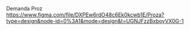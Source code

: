 Demanda Proz
https://www.figma.com/file/DXPEw6rdO48c6Ek0kcwb1E/Proza?type=design&node-id=0%3A1&mode=design&t=UGNJFzzBxboyVX0G-1
